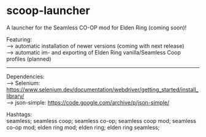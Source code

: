 # scoop-launcher
A launcher for the Seamless CO-OP mod for Elden Ring (coming soon)!

Featuring:                                                                                                                                                                                     
--> automatic installation of newer versions (coming with next release)                                                                                                            
--> automatic im- and exporting of Elden Ring vanilla/Seamless Coop profiles (planned)

_________________________________________________________________________________________________________________________________
Dependencies:                                                                                                                                                                                                       
--> Selenium: https://www.selenium.dev/documentation/webdriver/getting_started/install_library/                                                                                                                                             
--> json-simple: https://code.google.com/archive/p/json-simple/

Hashtags:                                                                                                                                                                                                                        
seamless; seamless coop; seamless co-op; seamless coop mod; seamless co-op mod; elden ring mod; elden ring; elden ring seamless;
